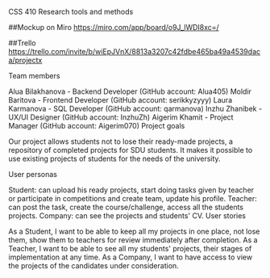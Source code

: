 CSS 410 Research tools and methods

##Mockup on Miro https://miro.com/app/board/o9J_lWDI8xc=/

##Trello https://trello.com/invite/b/wiEpJVnX/8813a3207c42fdbe465ba49a4539daca/projectx

Team members

Alua Bilakhanova - Backend Developer (GitHub account: Alua405)
Moldir Baritova - Frontend Developer (GitHub account: serikkyzyyy)
Laura Karmanova - SQL Developer (GitHub account: qarmanova)
Inzhu Zhanibek - UX/UI Designer (GitHub account: InzhuZh)
Aigerim Khamit - Project Manager (GitHub account: Aigerim070)
Project goals

Our project allows students not to lose their ready-made projects, a repository of completed projects for SDU students. It makes it possible to use existing projects of students for the needs of the university.

User personas

Student: can upload his ready projects, start doing tasks given by teacher or participate in competitions and create team, update his profile.
Teacher: can post the task, create the course/challenge, access all the students projects.
Company: can see the projects and students' CV.
User stories

As a Student, I want to be able to keep all my projects in one place, not lose them, show them to teachers for review immediately after completion.
As a Teacher, I want to be able to see all my students' projects, their stages of implementation at any time.
As a Company, I want to have access to view the projects of the candidates under consideration.
